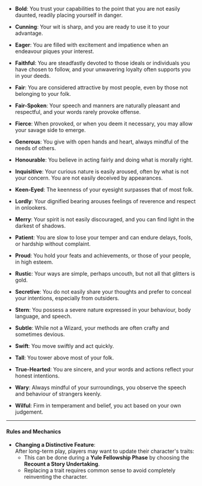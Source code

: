 - **Bold**: You trust your capabilities to the point that you are not easily daunted, readily placing yourself in danger.  

- **Cunning**: Your wit is sharp, and you are ready to use it to your advantage.  

- **Eager**: You are filled with excitement and impatience when an endeavour piques your interest.  

- **Faithful**: You are steadfastly devoted to those ideals or individuals you have chosen to follow, and your unwavering loyalty often supports you in your deeds.  

- **Fair**: You are considered attractive by most people, even by those not belonging to your folk.  

- **Fair-Spoken**: Your speech and manners are naturally pleasant and respectful, and your words rarely provoke offense.  

- **Fierce**: When provoked, or when you deem it necessary, you may allow your savage side to emerge.  

- **Generous**: You give with open hands and heart, always mindful of the needs of others.  

- **Honourable**: You believe in acting fairly and doing what is morally right.  

- **Inquisitive**: Your curious nature is easily aroused, often by what is not your concern. You are not easily deceived by appearances.  

- **Keen-Eyed**: The keenness of your eyesight surpasses that of most folk.  

- **Lordly**: Your dignified bearing arouses feelings of reverence and respect in onlookers.  

- **Merry**: Your spirit is not easily discouraged, and you can find light in the darkest of shadows.  

- **Patient**: You are slow to lose your temper and can endure delays, fools, or hardship without complaint.  

- **Proud**: You hold your feats and achievements, or those of your people, in high esteem.  

- **Rustic**: Your ways are simple, perhaps uncouth, but not all that glitters is gold.  

- **Secretive**: You do not easily share your thoughts and prefer to conceal your intentions, especially from outsiders.  

- **Stern**: You possess a severe nature expressed in your behaviour, body language, and speech.  

- **Subtle**: While not a Wizard, your methods are often crafty and sometimes devious.  

- **Swift**: You move swiftly and act quickly.  

- **Tall**: You tower above most of your folk.  

- **True-Hearted**: You are sincere, and your words and actions reflect your honest intentions.  

- **Wary**: Always mindful of your surroundings, you observe the speech and behaviour of strangers keenly.  

- **Wilful**: Firm in temperament and belief, you act based on your own judgement.  

---

#### **Rules and Mechanics**
- **Changing a Distinctive Feature**:  
  After long-term play, players may want to update their character's traits:  
  - This can be done during a **Yule Fellowship Phase** by choosing the **Recount a Story Undertaking**.  
  - Replacing a trait requires common sense to avoid completely reinventing the character.  

